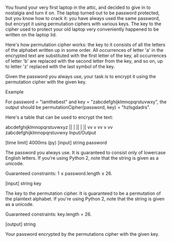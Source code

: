 You found your very first laptop in the attic, and decided to give in to nostalgia and turn it on. The laptop turned out to be password protected, but you know how to crack it: you have always used the same password, but encrypt it using permutation ciphers with various keys. The key to the cipher used to protect your old laptop very conveniently happened to be written on the laptop lid.

Here's how permutation cipher works: the key to it consists of all the letters of the alphabet written up in some order. All occurrences of letter 'a' in the encrypted text are substituted with the first letter of the key, all occurrences of letter 'b' are replaced with the second letter from the key, and so on, up to letter 'z' replaced with the last symbol of the key.

Given the password you always use, your task is to encrypt it using the permutation cipher with the given key.

Example

For password = "iamthebest" and
key = "zabcdefghijklmnopqrstuvwxy", the output should be
permutationCipher(password, key) = "hzlsgdadrs".

Here's a table that can be used to encrypt the text:

abcdefghijklmnopqrstuvwxyz
||  |  ||   |     ||
vv  v  vv   v     vv
zabcdefghijklmnopqrstuvwxy
Input/Output

[time limit] 4000ms (py)
[input] string password

The password you always use. It is guaranteed to consist only of lowercase English letters.
If you're using Python 2, note that the string is given as a unicode.

Guaranteed constraints:
1 ≤ password.length ≤ 26.

[input] string key

The key to the permutation cipher. It is guaranteed to be a permutation of the plaintext alphabet.
If you're using Python 2, note that the string is given as a unicode.

Guaranteed constraints:
key.length = 26.

[output] string

Your password encrypted by the permutations cipher with the given key.
